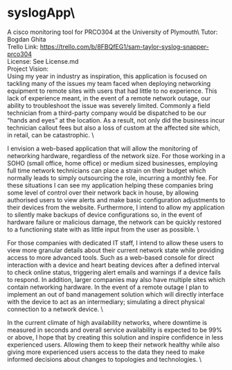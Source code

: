 # syslogApp\
A cisco monitoring tool for PRCO304 at the University of Plymouth\ 
Tutor: Bogdan Ghita\
Trello Link: https://trello.com/b/8FBQfEG1/sam-taylor-syslog-snapper-prco304 \
License: See License.md\
Project Vision:\
Using my year in industry as inspiration, this application is focused on tackling many of the issues my team faced when deploying networking equipment to remote sites with users that had little to no experience. This lack of experience meant, in the event of a remote network outage, our ability to troubleshoot the issue was severely limited. Commonly a field technician from a third-party company would be dispatched to be our “hands and eyes” at the location. As a result, not only did the business incur technician callout fees but also a loss of custom at the affected site which, in retail, can be catastrophic. \ 

I envision a web-based application that will allow the monitoring of networking hardware, regardless of the network size. For those working in a SOHO (small office, home office) or medium sized businesses, employing full time network technicians can place a strain on their budget which normally leads to simply outsourcing the role, incurring a monthly fee. For these situations I can see my application helping these companies bring some level of control over their network back in house, by allowing authorised users to view alerts and make basic configuration adjustments to their devices from the website. Furthermore, I intend to allow my application to silently make backups of device configurations so, in the event of hardware failure or malicious damage, the network can be quickly restored to a functioning state with as little input from the user as possible. \ 

For those companies with dedicated IT staff, I intend to allow these users to view more granular details about their current network state while providing access to more advanced tools.  Such as a web-based console for direct interaction with a device and heart beating devices after a defined interval to check online status, triggering alert emails and warnings if a device fails to respond. In addition, larger companies may also have multiple sites which contain networking hardware. In the event of a remote outage I plan to implement an out of band management solution which will directly interface with the device to act as an intermediary; simulating a direct physical connection to a network device. \

In the current climate of high availability networks, where downtime is measured in seconds and overall service availability is expected to be 99% or above, I hope that by creating this solution and inspire confidence in less experienced users. Allowing them to keep their network healthy while also giving more experienced users access to the data they need to make informed decisions about changes to topologies and technologies. \  
